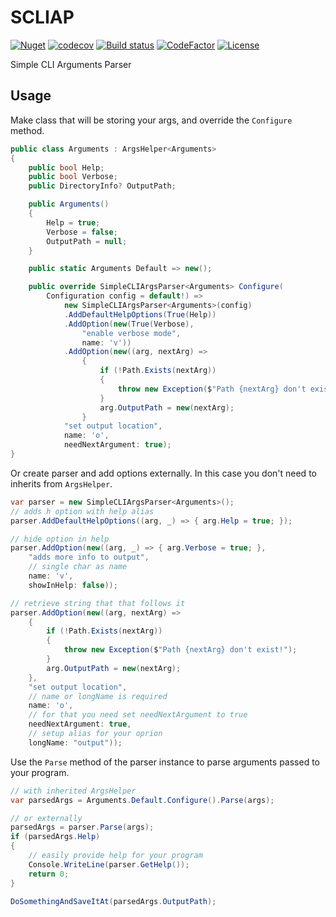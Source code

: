 # SCLIAP

[![Nuget](https://img.shields.io/nuget/v/SCLIAP)](https://www.nuget.org/packages/SCLIAP/) [![codecov](https://img.shields.io/codecov/c/github/MZKNEK/scliap?token=J00M8DUKGD)](https://codecov.io/gh/MZKNEK/scliap) [![Build status](https://img.shields.io/appveyor/build/MrZnake/scliap)](https://ci.appveyor.com/project/mrznake/scliap/branch/master) [![CodeFactor](https://www.codefactor.io/repository/github/mzknek/scliap/badge)](https://www.codefactor.io/repository/github/mzknek/scliap) [![License](https://img.shields.io/github/license/MZKNEK/scliap)](https://github.com/MZKNEK/scliap/blob/master/LICENSE)

Simple CLI Arguments Parser

## Usage

Make class that will be storing your args, and override the `Configure` method.

```csharp
public class Arguments : ArgsHelper<Arguments>
{
    public bool Help;
    public bool Verbose;
    public DirectoryInfo? OutputPath;

    public Arguments()
    {
        Help = true;
        Verbose = false;
        OutputPath = null;
    }

    public static Arguments Default => new();

    public override SimpleCLIArgsParser<Arguments> Configure(
        Configuration config = default!) =>
            new SimpleCLIArgsParser<Arguments>(config)
            .AddDefaultHelpOptions(True(Help))
            .AddOption(new(True(Verbose),
                "enable verbose mode",
                name: 'v'))
            .AddOption(new((arg, nextArg) =>
                {
                    if (!Path.Exists(nextArg))
                    {
                        throw new Exception($"Path {nextArg} don't exist!");
                    }
                    arg.OutputPath = new(nextArg);
                }
            "set output location",
            name: 'o',
            needNextArgument: true);
}
```

Or create parser and add options externally. In this case you don't need to inherits from `ArgsHelper`.

```csharp
var parser = new SimpleCLIArgsParser<Arguments>();
// adds h option with help alias
parser.AddDefaultHelpOptions((arg, _) => { arg.Help = true; });

// hide option in help
parser.AddOption(new((arg, _) => { arg.Verbose = true; },
    "adds more info to output",
    // single char as name
    name: 'v',
    showInHelp: false));

// retrieve string that that follows it
parser.AddOption(new((arg, nextArg) =>
    {
        if (!Path.Exists(nextArg))
        {
            throw new Exception($"Path {nextArg} don't exist!");
        }
        arg.OutputPath = new(nextArg);
    },
    "set output location",
    // name or longName is required
    name: 'o',
    // for that you need set needNextArgument to true
    needNextArgument: true,
    // setup alias for your oprion
    longName: "output"));
```

Use the `Parse` method of the parser instance to parse arguments passed to your program.

```csharp
// with inherited ArgsHelper
var parsedArgs = Arguments.Default.Configure().Parse(args);

// or externally
parsedArgs = parser.Parse(args);
if (parsedArgs.Help)
{
    // easily provide help for your program
    Console.WriteLine(parser.GetHelp());
    return 0;
}

DoSomethingAndSaveItAt(parsedArgs.OutputPath);
```
